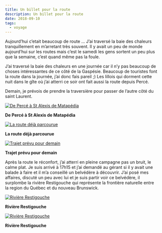 ```yaml
---
title: Un billet pour la route
description: Un billet pour la route
date: 2018-09-10
tags:
  - voyage
---
```


Aujourd’hui c’etait beaucoup de route ... J’ai traversé la baie des chaleurs tranquillement en m’arretant très souvent. Il y avait un peu de monde aujourd’hui sur les routes mais c’est le samedi les gens sortent un peu plus que la semaine, c’est quand même pas la foule.

J’ai traversé la baie des chaleurs en une journée car il n’y pas beaucoup de choses intéressantes de ce côté de la Gaspésie. Beaucoup de touristes font la route dans la journée, j’ai donc fais pareil ;) Les lillois qui dorment cette nuit dans le gîte où j’ai atterri ce soir ont fait aussi la route depuis Percé.

Demain, je prévois de prendre la traversière pour passer de l’autre côté du saint Laurent.

 [![De Percé à St Alexis de Matapédia](img/6af1b74f-241a-48fe-b0ae-6e613074e558.png?1680391612)](img/6af1b74f-241a-48fe-b0ae-6e613074e558.png)

**De Percé à St Alexis de Matapédia**

 [![La route déjà parcourue](img/e6611a3b-39f3-48dd-ac28-a21f620080ab.png?1680391613)](img/e6611a3b-39f3-48dd-ac28-a21f620080ab.png)

**La route déjà parcourue**

 [![Trajet prévu pour demain](img/cf81af05-61fb-419f-ba03-fe74b3aef0d3.png?1680391614)](img/cf81af05-61fb-419f-ba03-fe74b3aef0d3.png)

**Trajet prévu pour demain**

Après la route le réconfort, j’ai atterri en pleine campagne pas un bruit, le calme plat. Je suis arrivé à 17h15 et j’ai demandé au gérant si il y avait une balade à faire et il m’a conseillé un belvédère à découvrir. J’ai posé mes affaires, discuté un peu avec lui et je suis partir voir ce belvédère, il surplombe la rivière Restigouche qui représente la frontière naturelle entre la region du Québec et du nouveau Brunswick.

 [![Rivière Restigouche](img/845dce3f-be17-40ee-ba52-8fdfb0cb7f76_IMGP.jpg?1680391616)](img/845dce3f-be17-40ee-ba52-8fdfb0cb7f76_IMGP.jpg)

**Rivière Restigouche**

 [![Rivière Restigouche](img/37a16e7e-85d1-43e1-b7f6-e34720365954_IMGP.jpg?1680391617)](img/jpg/37a16e7e-85d1-43e1-b7f6-e34720365954_IMGP.jpg)

**Rivière Restigouche**